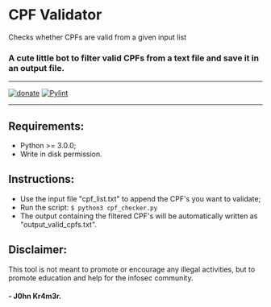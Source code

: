 # CPF Validator
Checks whether CPFs are valid from a given input list

### A cute little bot to filter valid CPFs from a text file and save it in an output file.

- - -

[![donate](https://img.shields.io/badge/$-donate-ff69b4.svg?maxAge=2592000&style=flat)](https://github.com/Att4ck3rS3cur1ty/donate)
[![Pylint](https://github.com/Att4ck3rS3cur1ty/CPF-Validator/actions/workflows/pylint.yml/badge.svg)](https://github.com/Att4ck3rS3cur1ty/CPF-Validator/actions/workflows/pylint.yml)

- - -

## Requirements:
- Python >= 3.0.0;
- Write in disk permission.
## Instructions:
- Use the input file "cpf_list.txt" to append the CPF's you want to validate;
- Run the script: ```$ python3 cpf_checker.py ```
- The output containing the filtered CPF's will be automatically written as "output_valid_cpfs.txt".

## Disclaimer:

This tool is not meant to promote or encourage any illegal activities, but to promote education and help for the infosec community.

#### - J0hn Kr4m3r.
